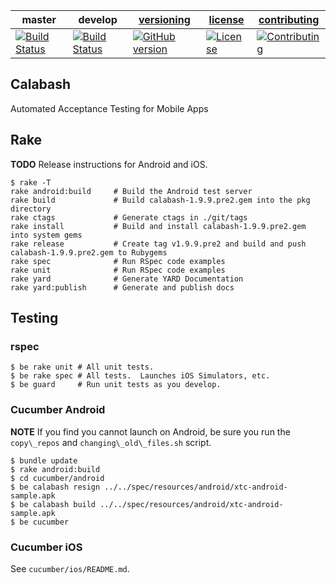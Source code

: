 | master  | develop | [versioning](VERSIONING.md) | [license](LICENSE) | [contributing](CONTRIBUTING.md)|
|---------|---------|-----------------------------|--------------------|--------------------------------|
|[![Build Status](https://travis-ci.org/calabash/calabash.svg?branch=master)](https://travis-ci.org/calabash/calabash)| [![Build Status](https://travis-ci.org/calabash/calabash.svg?branch=develop)](https://travis-ci.org/calabash/calabash)| [![GitHub version](https://badge.fury.io/gh/calabash%2Fcalabash.svg)](http://badge.fury.io/gh/calabash%2Fcalabash) |[![License](https://img.shields.io/badge/licence-Eclipse-blue.svg)](http://opensource.org/licenses/EPL-1.0) | [![Contributing](https://img.shields.io/badge/contrib-gitflow-orange.svg)](https://www.atlassian.com/git/tutorials/comparing-workflows/gitflow-workflow/)|

## Calabash

Automated Acceptance Testing for Mobile Apps

## Rake

**TODO** Release instructions for Android and iOS.

```
$ rake -T
rake android:build     # Build the Android test server
rake build             # Build calabash-1.9.9.pre2.gem into the pkg directory
rake ctags             # Generate ctags in ./git/tags
rake install           # Build and install calabash-1.9.9.pre2.gem into system gems
rake release           # Create tag v1.9.9.pre2 and build and push calabash-1.9.9.pre2.gem to Rubygems
rake spec              # Run RSpec code examples
rake unit              # Run RSpec code examples
rake yard              # Generate YARD Documentation
rake yard:publish      # Generate and publish docs
```

## Testing

### rspec

```
$ be rake unit # All unit tests.
$ be rake spec # All tests.  Launches iOS Simulators, etc.
$ be guard     # Run unit tests as you develop.
```

### Cucumber Android

**NOTE** If you find you cannot launch on Android, be sure you run the
`copy\_repos` and `changing\_old\_files.sh` script.

```
$ bundle update
$ rake android:build
$ cd cucumber/android
$ be calabash resign ../../spec/resources/android/xtc-android-sample.apk
$ be calabash build ../../spec/resources/android/xtc-android-sample.apk
$ be cucumber
```

### Cucumber iOS

See `cucumber/ios/README.md`.

